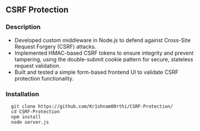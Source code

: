 ## CSRF Protection

### Description
 
+ Developed custom middleware in Node.js to defend against Cross-Site Request Forgery (CSRF) attacks.
+ Implemented HMAC-based CSRF tokens to ensure integrity and prevent tampering, using the double-submit cookie pattern for secure, stateless request validation.
+ Built and tested a simple form-based frontend UI to validate CSRF protection functionality.

### Installation

```
  git clone https://github.com/Kr1shnam00rthi/CSRF-Protection/
  cd CSRF-Protection
  npm install
  node server.js
```
